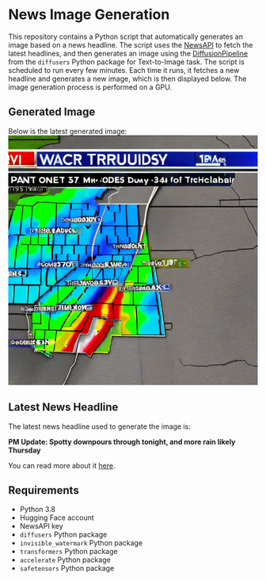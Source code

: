 # News Image Generation
This repository contains a Python script that automatically generates an image based on a news headline. The script uses the [NewsAPI](https://newsapi.org/) to fetch the latest headlines, and then generates an image using the [DiffusionPipeline](https://github.com/huggingface/diffusers) from the `diffusers` Python package for Text-to-Image task.
The script is scheduled to run every few minutes. Each time it runs, it fetches a new headline and generates a new image, which is then displayed below. The image generation process is performed on a GPU.

## Generated Image
Below is the latest generated image:
![Generated Image](image.png)

## Latest News Headline
The latest news headline used to generate the image is:

**PM Update: Spotty downpours through tonight, and more rain likely Thursday**

You can read more about it [here](https://news.google.com/rss/articles/CBMijwFBVV95cUxPMkVSYTZEWjZHN1RtV2J1MFcyX2JSYkFWSHFsSEpwejMyamRMVVNJWFcyZFVXRjNLZFM2NlJ3SjBEQWkyYTRGQmxMRVRwWTRNZGhIdlFlcFVrMjh3RFhCWFNDU0NoMTJmN1BqNzRMam50aXJucE14SmdMc0tSdEVmRTZZN3k5R1lUUHlBT0tsVQ?oc=5).

## Requirements
- Python 3.8
- Hugging Face account
- NewsAPI key
- `diffusers` Python package
- `invisible_watermark` Python package
- `transformers` Python package
- `accelerate` Python package
- `safetensors` Python package
